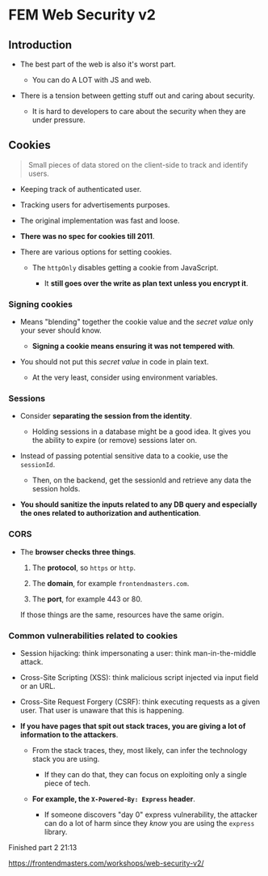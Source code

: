 # FEM Web Security v2

## Introduction

- The best part of the web is also it's worst part.

  - You can do A LOT with JS and web.

- There is a tension between getting stuff out and caring about security.

  - It is hard to developers to care about the security when they are under pressure.

## Cookies

> Small pieces of data stored on the client-side to track and identify users.

- Keeping track of authenticated user.

- Tracking users for advertisements purposes.

- The original implementation was fast and loose.

- **There was no spec for cookies till 2011**.

- There are various options for setting cookies.

  - The `httpOnly` disables getting a cookie from JavaScript.

    - It **still goes over the write as plan text unless you encrypt it**.

### Signing cookies

- Means "blending" together the cookie value and the _secret value_ only your sever should know.

  - **Signing a cookie means ensuring it was not tempered with**.

- You should not put this _secret value_ in code in plain text.

  - At the very least, consider using environment variables.

### Sessions

- Consider **separating the session from the identity**.

  - Holding sessions in a database might be a good idea. It gives you the ability to expire (or remove) sessions later on.

- Instead of passing potential sensitive data to a cookie, use the `sessionId`.

  - Then, on the backend, get the sessionId and retrieve any data the session holds.

- **You should sanitize the inputs related to any DB query and especially the ones related to authorization and authentication**.

### CORS

- The **browser checks three things**.

  1. The **protocol**, so `https` or `http`.

  2. The **domain**, for example `frontendmasters.com`.

  3. The **port**, for example 443 or 80.

  If those things are the same, resources have the same origin.

### Common vulnerabilities related to cookies

- Session hijacking: think impersonating a user: think man-in-the-middle attack.

- Cross-Site Scripting (XSS): think malicious script injected via input field or an URL.

- Cross-Site Request Forgery (CSRF): think executing requests as a given user. That user is unaware that this is happening.

- **If you have pages that spit out stack traces, you are giving a lot of information to the attackers**.

  - From the stack traces, they, most likely, can infer the technology stack you are using.

    - If they can do that, they can focus on exploiting only a single piece of tech.

  - **For example, the `X-Powered-By: Express` header**.

    - If someone discovers "day 0" express vulnerability, the attacker can do a lot of harm since they _know_ you are using the `express` library.

Finished part 2 21:13

https://frontendmasters.com/workshops/web-security-v2/
